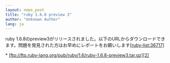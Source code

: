 ```yaml
---
layout: news_post
title: "ruby 1.6.8 preview 3"
author: "Unknown Author"
lang: ja
---
```


ruby
1.6.8のpreview3がリリースされました。以下のURLからダウンロードできます。問題を発見された方はお早めにレポートをお願いします[\[ruby-list:36717\]][1]

 \* [ftp://ftp.ruby-lang.org/pub/ruby/1.6/ruby-1.6.8-preview3.tar.gz][2]

[1]: http://blade.nagaokaut.ac.jp/cgi-bin/scat.rb/ruby/ruby-list/36717
[2]: ftp://ftp.ruby-lang.org/pub/ruby/1.6/ruby-1.6.8-preview3.tar.gz

